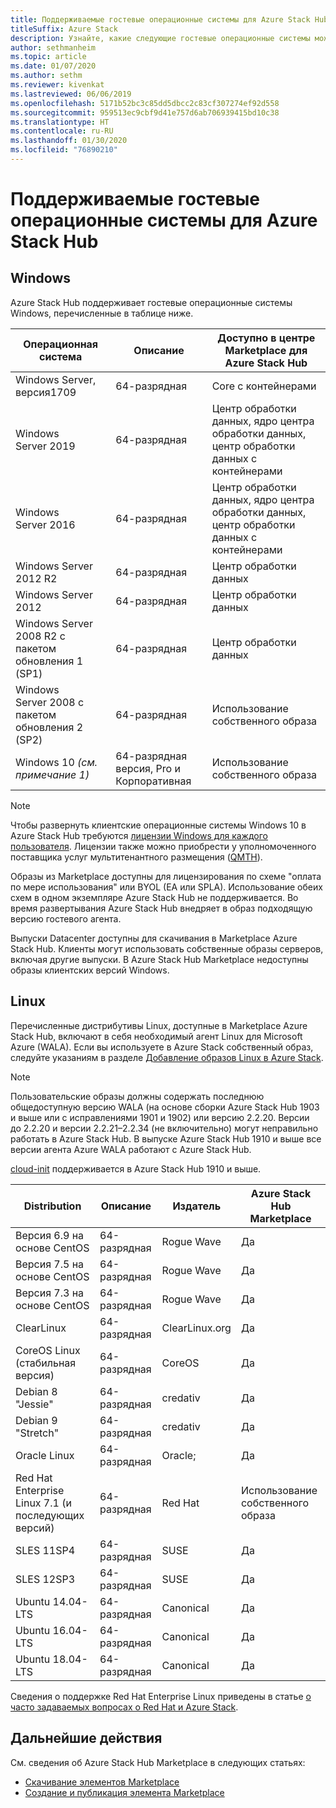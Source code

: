 ```yaml
---
title: Поддерживаемые гостевые операционные системы для Azure Stack Hub
titleSuffix: Azure Stack
description: Узнайте, какие следующие гостевые операционные системы можно использовать в Azure Stack Hub.
author: sethmanheim
ms.topic: article
ms.date: 01/07/2020
ms.author: sethm
ms.reviewer: kivenkat
ms.lastreviewed: 06/06/2019
ms.openlocfilehash: 5171b52bc3c85dd5dbcc2c83cf307274ef92d558
ms.sourcegitcommit: 959513ec9cbf9d41e757d6ab706939415bd10c38
ms.translationtype: HT
ms.contentlocale: ru-RU
ms.lasthandoff: 01/30/2020
ms.locfileid: "76890210"
---
```

# <a name="guest-operating-systems-supported-on-azure-stack-hub"></a>Поддерживаемые гостевые операционные системы для Azure Stack Hub

## <a name="windows"></a>Windows

Azure Stack Hub поддерживает гостевые операционные системы Windows, перечисленные в таблице ниже.

| Операционная система | Описание | Доступно в центре Marketplace для Azure Stack Hub |
| --- | --- | --- |
| Windows Server, версия1709 | 64-разрядная | Core с контейнерами |
| Windows Server 2019 | 64-разрядная |  Центр обработки данных, ядро центра обработки данных, центр обработки данных с контейнерами |
| Windows Server 2016 | 64-разрядная |  Центр обработки данных, ядро центра обработки данных, центр обработки данных с контейнерами |
| Windows Server 2012 R2 | 64-разрядная |  Центр обработки данных |
| Windows Server 2012 | 64-разрядная |  Центр обработки данных |
| Windows Server 2008 R2 с пакетом обновления 1 (SP1) | 64-разрядная |  Центр обработки данных |
| Windows Server 2008 с пакетом обновления 2 (SP2) | 64-разрядная |  Использование собственного образа |
| Windows 10 *(см. примечание 1)* | 64-разрядная версия, Pro и Корпоративная | Использование собственного образа |

> [!NOTE]
> Чтобы развернуть клиентские операционные системы Windows 10 в Azure Stack Hub требуются [лицензии Windows для каждого пользователя](https://www.microsoft.com/licensing/product-licensing/windows10.aspx). Лицензии также можно приобрести у уполномоченного поставщика услуг мультитенантного размещения ([QMTH](https://www.microsoft.com/CloudandHosting/licensing_sca.aspx)).

Образы из Marketplace доступны для лицензирования по схеме "оплата по мере использования" или BYOL (EA или SPLA). Использование обеих схем в одном экземпляре Azure Stack Hub не поддерживается. Во время развертывания Azure Stack Hub внедряет в образ подходящую версию гостевого агента.

Выпуски Datacenter доступны для скачивания в Marketplace Azure Stack Hub. Клиенты могут использовать собственные образы серверов, включая другие выпуски. В Azure Stack Hub Marketplace недоступны образы клиентских версий Windows.

## <a name="linux"></a>Linux

Перечисленные дистрибутивы Linux, доступные в Marketplace Azure Stack Hub, включают в себя необходимый агент Linux для Microsoft Azure (WALA). Если вы используете в Azure Stack собственный образ, следуйте указаниям в разделе [Добавление образов Linux в Azure Stack](azure-stack-linux.md).

> [!NOTE]
> Пользовательские образы должны содержать последнюю общедоступную версию WALA (на основе сборки Azure Stack Hub 1903 и выше или с исправлениями 1901 и 1902) или версию 2.2.20. Версии до 2.2.20 и версии 2.2.21–2.2.34 (не включительно) могут неправильно работать в Azure Stack Hub. В выпуске Azure Stack Hub 1910 и выше все версии агента Azure WALA работают с Azure Stack Hub.
>
> [cloud-init](https://cloud-init.io/) поддерживается в Azure Stack Hub 1910 и выше.

| Distribution | Описание | Издатель | Azure Stack Hub Marketplace |
| --- | --- | --- | --- |
| Версия 6.9 на основе CentOS | 64-разрядная | Rogue Wave | Да |
| Версия 7.5 на основе CentOS | 64-разрядная | Rogue Wave | Да |
| Версия 7.3 на основе CentOS | 64-разрядная | Rogue Wave | Да |
| ClearLinux | 64-разрядная | ClearLinux.org | Да |
| CoreOS Linux (стабильная версия) |  64-разрядная | CoreOS | Да |
| Debian 8 "Jessie" | 64-разрядная | credativ |  Да |
| Debian 9 "Stretch" | 64-разрядная | credativ | Да |
| Oracle Linux | 64-разрядная | Oracle; | Да |
| Red Hat Enterprise Linux 7.1 (и последующих версий) | 64-разрядная | Red Hat | Использование собственного образа |
| SLES 11SP4 | 64-разрядная | SUSE | Да |
| SLES 12SP3 | 64-разрядная | SUSE | Да |
| Ubuntu 14.04-LTS | 64-разрядная | Canonical | Да |
| Ubuntu 16.04-LTS | 64-разрядная | Canonical | Да |
| Ubuntu 18.04-LTS | 64-разрядная | Canonical | Да |

Сведения о поддержке Red Hat Enterprise Linux приведены в статье [о часто задаваемых вопросах о Red Hat и Azure Stack](https://access.redhat.com/articles/3413531).

## <a name="next-steps"></a>Дальнейшие действия

См. сведения об Azure Stack Hub Marketplace в следующих статьях:

- [Скачивание элементов Marketplace](azure-stack-download-azure-marketplace-item.md)  
- [Создание и публикация элемента Marketplace](azure-stack-create-and-publish-marketplace-item.md)
